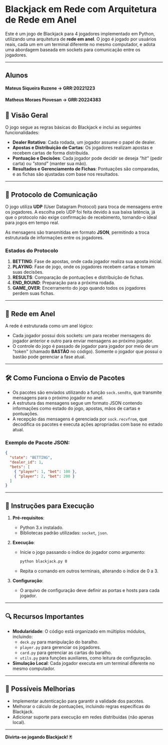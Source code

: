 # Blackjack em Rede com Arquitetura de Rede em Anel

Este é um jogo de Blackjack para 4 jogadores implementado em Python, utilizando uma arquitetura de **rede em anel**. O jogo é jogado por usuários reais, cada um em um terminal diferente no mesmo computador, e adota uma abordagem baseada em sockets para comunicação entre os jogadores.

---
## **Alunos**
#### Mateus Siqueira Ruzene -> GRR:20221223
#### Matheus Moraes Piovesan -> GRR:20224383

## 🎯 **Visão Geral**

O jogo segue as regras básicas do Blackjack e inclui as seguintes funcionalidades:

- **Dealer Rotativo**: Cada rodada, um jogador assume o papel de dealer.
- **Apostas e Distribuição de Cartas**: Os jogadores realizam apostas e recebem cartas de forma distribuída.
- **Pontuação e Decisões**: Cada jogador pode decidir se deseja _"hit"_ (pedir carta) ou _"stand"_ (manter sua mão).
- **Resultados e Gerenciamento de Fichas**: Pontuações são comparadas, e as fichas são ajustadas com base nos resultados.

---

## 📡 **Protocolo de Comunicação**

O jogo utiliza **UDP** (User Datagram Protocol) para troca de mensagens entre os jogadores. A escolha pelo UDP foi feita devido à sua baixa latência, já que o protocolo não exige confirmação de recebimento, tornando-o ideal para jogos em tempo real.

As mensagens são transmitidas em formato **JSON**, permitindo a troca estruturada de informações entre os jogadores.

### Estados do Protocolo

1. **BETTING**: Fase de apostas, onde cada jogador realiza sua aposta inicial.
2. **PLAYING**: Fase de jogo, onde os jogadores recebem cartas e tomam suas decisões.
3. **RESULTS**: Comparação de pontuações e distribuição de fichas.
4. **END_ROUND**: Preparação para a próxima rodada.
5. **GAME_OVER**: Encerramento do jogo quando todos os jogadores perdem suas fichas.

---

## 🔗 **Rede em Anel**

A rede é estruturada como um anel lógico:

- Cada jogador possui dois sockets: um para receber mensagens do jogador anterior e outro para enviar mensagens ao próximo jogador.
- O controle do jogo é passado de jogador para jogador por meio de um "token" (chamado **BASTÃO** no código). Somente o jogador que possui o bastão pode gerenciar a fase atual.

---

## 🛠️ **Como Funciona o Envio de Pacotes**

- Os pacotes são enviados utilizando a função `sock.sendto`, que transmite mensagens para o próximo jogador no anel.
- A estrutura das mensagens segue um formato JSON contendo informações como estado do jogo, apostas, mãos de cartas e pontuações.
- A recepção das mensagens é gerenciada por `sock.recvfrom`, que decodifica os pacotes e executa ações apropriadas com base no estado atual.

### Exemplo de Pacote JSON:

```json
{
  "state": "BETTING",
  "dealer_id": 1,
  "bets": [
    { "player": 1, "bet": 100 },
    { "player": 2, "bet": 200 }
  ]
}
```

---

## 🚀 **Instruções para Execução**

1. **Pré-requisitos**:

   - Python 3.x instalado.
   - Bibliotecas padrão utilizadas: `socket`, `json`.

2. **Execução**:

   - Inicie o jogo passando o índice do jogador como argumento:
     ```bash
     python blackjack.py 0
     ```
   - Repita o comando em outros terminais, alterando o índice de 0 a 3.

3. **Configuração**:
   - O arquivo de configuração deve definir as portas e hosts para cada jogador.

---

## 🔍 **Recursos Importantes**

- **Modularidade**: O código está organizado em múltiplos módulos, incluindo:
  - `deck.py` para manipulação do baralho.
  - `player.py` para gerenciar os jogadores.
  - `card.py` para gerenciar as cartas do baralho.
  - `utils.py` para funções auxiliares, como leitura de configuração.
- **Simulação Local**: Cada jogador executa em um terminal diferente no mesmo computador.

---

## 🚧 **Possíveis Melhorias**

- Implementar autenticação para garantir a validade dos pacotes.
- Melhorar o cálculo de pontuações, incluindo regras específicas do Blackjack.
- Adicionar suporte para execução em redes distribuídas (não apenas local).

---

**Divirta-se jogando Blackjack! 🃏**

